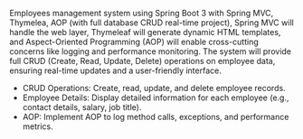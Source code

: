 Employees management system using Spring Boot 3 with Spring MVC, Thymelea, AOP (with full database CRUD real-time project), 
Spring MVC will handle the web layer, Thymeleaf will generate dynamic HTML templates, and Aspect-Oriented Programming (AOP) will enable cross-cutting concerns like logging and performance monitoring. The system will provide full CRUD (Create, Read, Update, Delete) operations on employee data, ensuring real-time updates and a user-friendly interface.
- CRUD Operations: Create, read, update, and delete employee records.
- Employee Details: Display detailed information for each employee (e.g., contact details, salary, job title).
- AOP: Implement AOP to log method calls, exceptions, and performance metrics.
